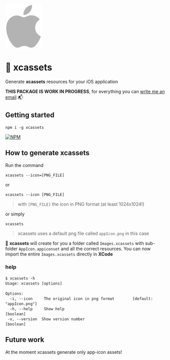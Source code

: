 ![](assets/apple_logo.png)

# 📲 xcassets

Generate **xcassets** resources for your iOS application

**THIS PACKAGE IS WORK IN PROGRESS**, for everything you can [write me an email] 📬

## Getting started

```
npm i -g xcassets
```

[![NPM](https://nodei.co/npm/xcassets.png?compact=true)](https://www.npmjs.com/package/xcassets)

## How to generate xcassets

Run the command

```
xcassets --icon=[PNG_FILE]
```

or

```
xcassets --icon [PNG_FILE]
```

[write me an email]: mailto:matteomanzinello@gmail.com

> with `[PNG_FILE]` the icon in PNG format (at least 1024x1024!)

or simply

```
xcassets
```

> xcassets uses a default png file called `appIcon.png` in this case

📲 **xcassets** will create for you a folder called `Images.xcassets` with sub-folder `AppIcon.appiconset` and all the correct resources. You can now import the entire `Images.xcassets` directly in **XCode**

### help

```
$ xcassets -h
Usage: xcassets [options]

Options:
  -i, --icon     The original icon in png format        [default: "appIcon.png"]
  -h, --help     Show help                                             [boolean]
 -v, --version  Show version number                                   [boolean]
```

## Future work

At the moment xcassets generate only app-icon assets!
